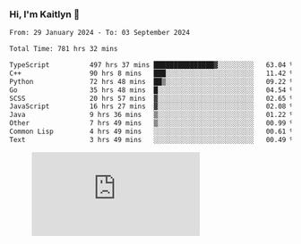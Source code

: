### Hi, I'm Kaitlyn 👋
<!--START_SECTION:waka-->

```txt
From: 29 January 2024 - To: 03 September 2024

Total Time: 781 hrs 32 mins

TypeScript          497 hrs 37 mins ███████████████▓░░░░░░░░░   63.04 %
C++                 90 hrs 8 mins   ███░░░░░░░░░░░░░░░░░░░░░░   11.42 %
Python              72 hrs 48 mins  ██▒░░░░░░░░░░░░░░░░░░░░░░   09.22 %
Go                  35 hrs 48 mins  █░░░░░░░░░░░░░░░░░░░░░░░░   04.54 %
SCSS                20 hrs 57 mins  ▓░░░░░░░░░░░░░░░░░░░░░░░░   02.65 %
JavaScript          16 hrs 27 mins  ▓░░░░░░░░░░░░░░░░░░░░░░░░   02.08 %
Java                9 hrs 36 mins   ▒░░░░░░░░░░░░░░░░░░░░░░░░   01.22 %
Other               7 hrs 49 mins   ▒░░░░░░░░░░░░░░░░░░░░░░░░   00.99 %
Common Lisp         4 hrs 49 mins   ░░░░░░░░░░░░░░░░░░░░░░░░░   00.61 %
Text                3 hrs 49 mins   ░░░░░░░░░░░░░░░░░░░░░░░░░   00.49 %
```

<!--END_SECTION:waka-->

<figure><embed src="https://wakatime.com/share/@018d58bc-3d22-46c9-b2d7-4ed36fb8172d/243b5d9b-77cd-4133-89ff-dcc8f225fa18.svg"></embed></figure>
